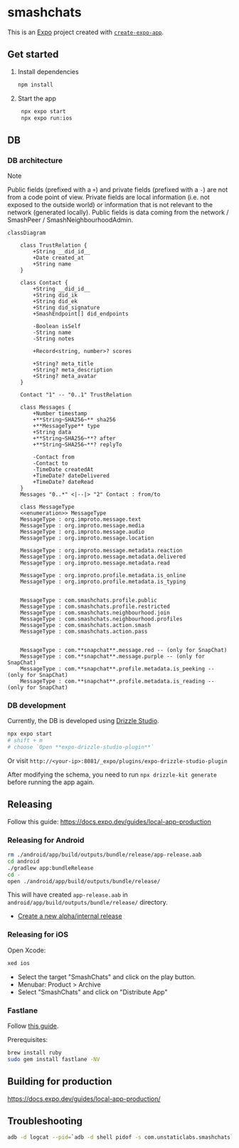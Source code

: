 # smashchats

This is an [Expo](https://expo.dev) project created with [`create-expo-app`](https://www.npmjs.com/package/create-expo-app).

## Get started

1. Install dependencies

    ```bash
    npm install
    ```

2. Start the app

    ```bash
     npx expo start
     npx expo run:ios
    ```

## DB

### DB architecture

> [!NOTE]  
> Public fields (prefixed with a `+`) and private fields (prefixed with a `-`) are not from a code point of view. Private fields are local information (i.e. not exposed to the outside world) or information that is not relevant to the network (generated locally). Public fields is data coming from the network / SmashPeer / SmashNeighbourhoodAdmin.

```mermaid
classDiagram

    class TrustRelation {
        +String __did_id__
        +Date created_at
        +String name
    }

    class Contact {
        +String __did_id__
        +String did_ik
        +String did_ek
        +String did_signature
        +SmashEndpoint[] did_endpoints

        -Boolean isSelf
        -String name
        -String notes

        +Record<string, number>? scores

        +String? meta_title
        +String? meta_description
        +String? meta_avatar
    }

    Contact "1" -- "0..1" TrustRelation

    class Messages {
        +Number timestamp
        +**String~SHA256~** sha256
        +**MessageType** type
        +String data
        +**String~SHA256~**? after
        +**String~SHA256~**? replyTo

        -Contact from
        -Contact to
        -TimeDate createdAt
        +TimeDate? dateDelivered
        +TimeDate? dateRead
    }
    Messages "0..*" <|--|> "2" Contact : from/to

    class MessageType
    <<enumeration>> MessageType
    MessageType : org.improto.message.text
    MessageType : org.improto.message.media
    MessageType : org.improto.message.audio
    MessageType : org.improto.message.location

    MessageType : org.improto.message.metadata.reaction
    MessageType : org.improto.message.metadata.delivered
    MessageType : org.improto.message.metadata.read

    MessageType : org.improto.profile.metadata.is_online
    MessageType : org.improto.profile.metadata.is_typing


    MessageType : com.smashchats.profile.public
    MessageType : com.smashchats.profile.restricted
    MessageType : com.smashchats.neighbourhood.join
    MessageType : com.smashchats.neighbourhood.profiles
    MessageType : com.smashchats.action.smash
    MessageType : com.smashchats.action.pass


    MessageType : com.**snapchat**.message.red -- (only for SnapChat)
    MessageType : com.**snapchat**.message.purple -- (only for SnapChat)
    MessageType : com.**snapchat**.profile.metadata.is_peeking -- (only for SnapChat)
    MessageType : com.**snapchat**.profile.metadata.is_reading -- (only for SnapChat)
```

### DB development

Currently, the DB is developed using [Drizzle Studio](https://github.com/drizzle-team/drizzle-studio).

```bash
npx expo start
# shift + m
# choose `Open **expo-drizzle-studio-plugin**`
```

Or visit `http://<your-ip>:8081/_expo/plugins/expo-drizzle-studio-plugin`

After modifying the schema, you need to run `npx drizzle-kit generate` before running the app again.

## Releasing 

Follow this guide: https://docs.expo.dev/guides/local-app-production

### Releasing for Android

```bash
rm ./android/app/build/outputs/bundle/release/app-release.aab
cd android
./gradlew app:bundleRelease
cd -
open ./android/app/build/outputs/bundle/release/
```

This will have created `app-release.aab` in `android/app/build/outputs/bundle/release/` directory.

- [Create a new alpha/internal release](https://play.google.com/console/u/0/developers/9150193425219657230/app/4976355900096563201/tracks/4701103354613619379/create)

### Releasing for iOS

Open Xcode:

```bash
xed ios
```

- Select the target "SmashChats" and click on the play button.
- Menubar: Product > Archive
- Select "SmashChats" and click on "Distribute App"

### Fastlane

Follow [this guide](https://thecodingmachine.github.io/react-native-boilerplate/docs/BetaBuild/#installing-fastlane).

Prerequisites:

```bash
brew install ruby
sudo gem install fastlane -NV
```

## Building for production

https://docs.expo.dev/guides/local-app-production/

## Troubleshooting

```bash
adb -d logcat --pid=`adb -d shell pidof -s com.unstaticlabs.smashchats`
```
